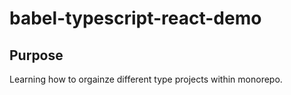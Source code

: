 # babel-typescript-react-demo

## Purpose
Learning how to orgainze different type projects within monorepo.

